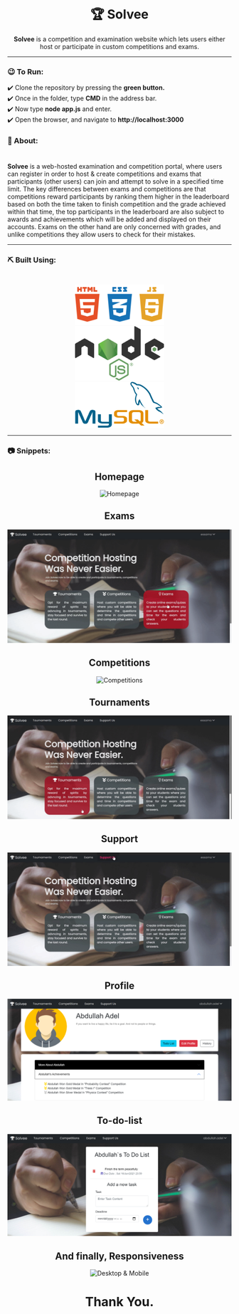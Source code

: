 

<div align="center">
  
  # <h1>🏆 Solvee </h1>
**Solvee** is a competition and examination website which lets users either host or participate in custom competitions and exams.

</div>

---
### 😉 To Run:
<p>
  ✔️ Clone the repository by pressing the <b>green button.</b> <br>
  ✔️ Once in the folder, type <b>CMD</b> in the address bar. <br>
  ✔️ Now type <b>node app.js</b> and enter. <br>
  ✔️ Open the browser, and navigate to <b>http://localhost:3000</b> <br>
  </p>




### 🧐 About:
#
**Solvee** is a web-hosted examination and
competition portal, where users can register in order to host & create
competitions and exams that participants (other users) can join and
attempt to solve in a specified time limit.
The key differences between exams and competitions are that
competitions reward participants by ranking them higher in the
leaderboard based on both the time taken to finish competition and the
grade achieved within that time, the top participants in the leaderboard
are also subject to awards and achievements which will be added and
displayed on their accounts. Exams on the other hand are only
concerned with grades, and unlike competitions they allow users to
check for their mistakes.

---
### ⛏️ Built Using:
#
 <div align='center'>   <img src="screenshots/GIFs/Web.png"  alt="HTML, CSS & JS"  width= "200" ></div>
 <div align='center'>   <img src="screenshots/GIFs/Node.png"  alt="Node.js"  width= "200" ></div>
 <div align='center'>   <img src="screenshots/GIFs/MySQL.png"  alt="MySQL"  width= "200" ></div>



---

### 📷 Snippets:
<div align='center'>  <h2> Homepage </h2> <img src="screenshots/GIFs/Homepage.gif" alt="Homepage" >
 </div>
 
 <div align='center'>  <h2> Exams </h2> <img src="screenshots/GIFs/Exam.gif" alt="Exams" >
 </div>
 
  <div align='center'>  <h2> Competitions </h2> <img src="screenshots/GIFs/Competitions.gif" alt="Competitions" >
 </div>
 
  <div align='center'>  <h2> Tournaments </h2> <img src="screenshots/GIFs/Tournaments.gif" alt="Tournaments" >
 </div>
 
   <div align='center'>  <h2> Support </h2> <img src="screenshots/GIFs/Donate.gif" alt="Donations" >
 </div>
 
 <div align='center'>  <h2> Profile </h2> <img src="screenshots/Image23.png" alt="Profile" > </div>
 
 <div align='center'>  <h2> To-do-list </h2> <img src="screenshots/Image24.png" alt="To-Do List" ></div>

 <div align='center'>  <h2> And finally, Responsiveness </h2> <img src="screenshots/GIFs/Responsiveness.gif" alt="Desktop & Mobile" ></div>

<h1 align='center'> Thank You. </h1>


#

